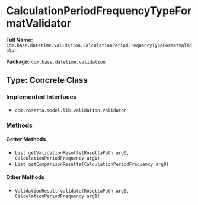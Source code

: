 # CalculationPeriodFrequencyTypeFormatValidator

**Full Name:** `cdm.base.datetime.validation.CalculationPeriodFrequencyTypeFormatValidator`

**Package:** `cdm.base.datetime.validation`

## Type: Concrete Class

### Implemented Interfaces

- `com.rosetta.model.lib.validation.Validator`

### Methods

#### Getter Methods

- `List getValidationResults(RosettaPath arg0, CalculationPeriodFrequency arg1)`
- `List getComparisonResults(CalculationPeriodFrequency arg0)`

#### Other Methods

- `ValidationResult validate(RosettaPath arg0, CalculationPeriodFrequency arg1)`

